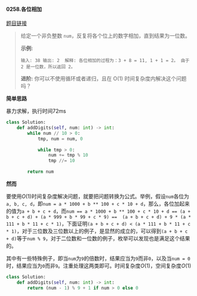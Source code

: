#### 0258.各位相加

[题目链接](https://leetcode-cn.com/problems/add-digits)

> 给定一个非负整数 `num`，反复将各个位上的数字相加，直到结果为一位数。
>
> **示例:**
>
> `
> 输入: 38
> 输出: 2 
> 解释: 各位相加的过程为：3 + 8 = 11, 1 + 1 = 2。 由于 2 是一位数，所以返回 2。
> `
>
> **进阶:**
> 你可以不使用循环或者递归，且在 O(1) 时间复杂度内解决这个问题吗？

**简单思路**

暴力求解，执行时间72ms

```python
class Solution:
    def addDigits(self, num: int) -> int:
        while num // 10 > 0:
            tmp, num = num, 0
            
            while tmp > 0:
                num += tmp % 10
                tmp //= 10
        
        return num
```

**然而**

要使用$O(1)$时间复杂度解决问题，就要把问题转换为公式。举例，假设`num`各位为`a, b, c, d`，即`num = a * 1000 + b ** 100 + c * 10 + d`，那么，各位加起来的值为`a + b + c + d`，而`num == a * 1000 + b ** 100 + c * 10 + d == (a + b + c + d) + (a * 999 + b * 99 + c * 9) ==  (a + b + c + d) + 9 * (a * 111 + b * 11 + c * 1)`，下面证明`(a + b + c + d) < (a * 111 + b * 11 + c * 1)`，对于三位数及三位数以上的例子，是显然的成立的，可以得到`(a + b + c + d)`等于`num % 9`，对于二位数和一位数的例子，枚举可以发现也是满足这个结果的。

其中有一些特殊例子，即当`num`为`9`的倍数时，结果应当为`9`而非`0`，以及当`num = 0`时，结果应当为`0`而非`9`。注重处理这两类即可。时间复杂度$O(1)$，空间复杂度$O(1)$

```python
class Solution:
    def addDigits(self, num: int) -> int:
        return (num - 1) % 9 + 1 if num > 0 else 0
```

